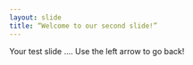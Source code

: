 ```yaml
---
layout: slide
title: “Welcome to our second slide!”
---
```

Your test slide ....
Use the left arrow to go back!
